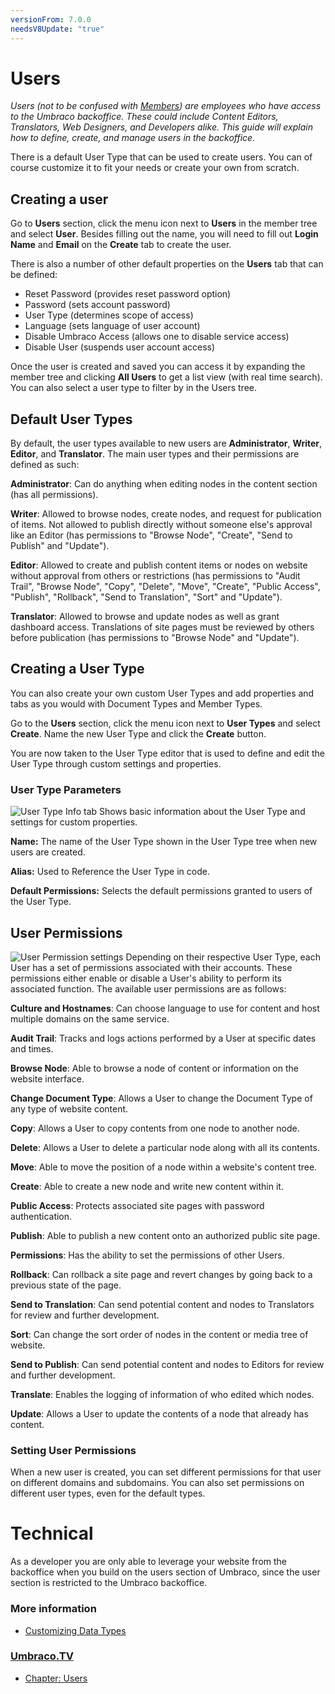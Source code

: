 ```yaml
---
versionFrom: 7.0.0
needsV8Update: "true"
---
```


# Users
*Users (not to be confused with [Members](../Members)) are employees who have access to the Umbraco backoffice. These could include Content Editors, Translators, Web Designers, and Developers alike. This guide will explain how to define, create, and manage users in the backoffice.*

There is a default User Type that can be used to create users. You can of course customize it to fit your needs or create your own from scratch.

## Creating a user
Go to __Users__ section, click the menu icon next to __Users__ in the member tree and select __User__. Besides filling out the name, you will need to fill out  __Login Name__ and __Email__ on the __Create__ tab to create the user.

There is also a number of other default properties on the __Users__ tab that can be defined:

- Reset Password (provides reset password option)
- Password (sets account password)
- User Type (determines scope of access)
- Language (sets language of user account)
- Disable Umbraco Access (allows one to disable service access)
- Disable User (suspends user account access)

Once the user is created and saved you can access it by expanding the member tree and clicking __All Users__ to get a list view (with real time search). You can also select a user type to filter by in the Users tree.

## Default User Types
By default, the user types available to new users are __Administrator__, __Writer__, __Editor__, and __Translator__. The main user types and their permissions are defined as such:

__Administrator__: Can do anything when editing nodes in the content section (has all permissions).

__Writer__: Allowed to browse nodes, create nodes, and request for publication of items. Not allowed to publish directly without someone else's approval like an Editor (has permissions to "Browse Node", "Create", "Send to Publish" and "Update").

__Editor__: Allowed to create and publish content items or nodes on website without approval from others or restrictions (has permissions to "Audit Trail", "Browse Node", "Copy", "Delete", "Move", "Create", "Public Access", "Publish", "Rollback", "Send to Translation", "Sort" and "Update").

__Translator__: Allowed to browse and update nodes as well as grant dashboard access. Translations of site pages must be reviewed by others before publication (has permissions to "Browse Node" and "Update").

## Creating a User Type
You can also create your own custom User Types and add properties and tabs as you would with Document Types and Member Types.

Go to the __Users__ section, click the menu icon next to __User Types__ and select __Create__. Name the new User Type and click the __Create__ button.

You are now taken to the User Type editor that is used to define and edit the User Type through custom settings and properties.

### User Type Parameters
![User Type Info tab](images/User-Type-Info.png)
Shows basic information about the User Type and settings for custom properties.

__Name:__ The name of the User Type shown in the User Type tree when new users are created.

__Alias:__ Used to Reference the User Type in code.

__Default Permissions:__ Selects the default permissions granted to users of the User Type.

## User Permissions
![User Permission settings](images/User-Permissions.png)
Depending on their respective User Type, each User has a set of permissions associated with their accounts. These permissions either enable or disable a User's ability to perform its associated function. The available user permissions are as follows:

__Culture and Hostnames__: Can choose language to use for content and host multiple domains on the same service.

__Audit Trail__: Tracks and logs actions performed by a User at specific dates and times.

__Browse Node__: Able to browse a node of content or information on the website interface.

__Change Document Type__: Allows a User to change the Document Type of any type of website content.

__Copy__: Allows a User to copy contents from one node to another node.

__Delete__: Allows a User to delete a particular node along with all its contents.

__Move__: Able to move the position of a node within a website's content tree.

__Create__: Able to create a new node and write new content within it.

__Public Access__: Protects associated site pages with password authentication.

__Publish__: Able to publish a new content onto an authorized public site page.

__Permissions__: Has the ability to set the permissions of other Users.

__Rollback__: Can rollback a site page and revert changes by going back to a previous state of the page.

__Send to Translation__: Can send potential content and nodes to Translators for review and further development.

__Sort__: Can change the sort order of nodes in the content or media tree of website.

__Send to Publish__: Can send potential content and nodes to Editors for review and further development.

__Translate__: Enables the logging of information of who edited which nodes.

__Update__: Allows a User to update the contents of a node that already has content.

### Setting User Permissions
When a new user is created, you can set different permissions for that user on different domains and subdomains. You can also set permissions on different user types, even for the default types.

# Technical
As a developer you are only able to leverage your website from the backoffice when you build on the users section of Umbraco, since the user section is restricted to the Umbraco backoffice.

### More information
- [Customizing Data Types](../Data-Types/)

### [Umbraco.TV](https://umbraco.tv)
- [Chapter: Users](https://umbraco.tv/videos/umbraco-v7/content-editor/administrative-content/users/what-is-a-user/)

